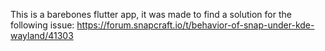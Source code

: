 This is a barebones flutter app, it was made to find a solution for the following issue: https://forum.snapcraft.io/t/behavior-of-snap-under-kde-wayland/41303


